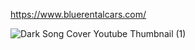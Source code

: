 https://www.bluerentalcars.com/ 



![Dark Song Cover Youtube Thumbnail (1)](https://github.com/msukrualev/BlueRentalCars/assets/121056799/db558e00-5e5c-4537-a578-c0d9214c6622)
